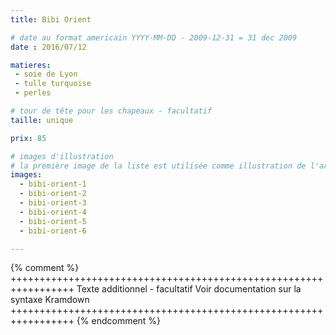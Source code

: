 ```yaml
---
title: Bibi Orient

# date au format americain YYYY-MM-DD - 2009-12-31 = 31 dec 2009
date : 2016/07/12

matieres:
 - soie de Lyon
 - tulle turquoise
 - perles

# tour de tête pour les chapeaux - facultatif
taille: unique

prix: 85

# images d'illustration
# la première image de la liste est utilisée comme illustration de l'article dans les pages de listing.
images:
  - bibi-orient-1
  - bibi-orient-2
  - bibi-orient-3
  - bibi-orient-4
  - bibi-orient-5
  - bibi-orient-6

---
```

{% comment %} +++++++++++++++++++++++++++++++++++++++++++++++++++++++++++++++++
              Texte additionnel - facultatif
              Voir documentation sur la syntaxe Kramdown
+++++++++++++++++++++++++++++++++++++++++++++++++++++++++++++++++ {% endcomment %}
